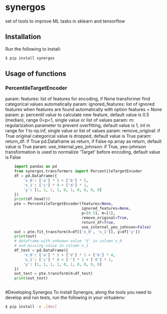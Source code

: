 # synergos
set of tools to improve ML tasks in sklearn and tensorflow

## Installation

Run the following to install:
```bash
$ pip install synergos
```

## Usage of functions
### PercentileTargetEncoder
param: 
    features: list of features for encoding, if None transformer find categorical values automatically
param: 
    ignored_features: list of ignored features when features are found automatically with option features = None
param: 
    p: percentil value to calculate new feature, default value is 0.5 (median), range  0<p<1, single value or list of values
param: 
    m: regularization parameter to prevent overfitting, default value is 1, int in range for 1 to np.inf, single value or list of values
param: 
    remove_original: if True original categorical value is dropped, default value is True
param: 
    return_df: if True pd.Dataframe as return, if False np.array as return, default value is True
param: 
    use_internal_yeo_johnson: if True, yeo-johnson transformation is used to normalize 'Target' before encoding, default value is False
```python
    import pandas as pd
    from synergos.transformers import PercentileTargetEncoder
    df = pd.DataFrame({
        'x_0': ['a'] * 5 + ['b'] * 5,
        'x_1': ['c'] * 9 + ['d'] * 1,
        'y': [1, 1, 1, 1, 0, 1, 0, 0, 0, 0]
    })
    print(df.head())
    pte = PercentileTargetEncoder(features=None,
                                  ignored_features=None,
                                  p=[0.5], m=[1],
                                  remove_original=True,
                                  return_df=True,
                                  use_internal_yeo_johnson=False)
    out = pte.fit_transform(X=df[['x_0', 'x_1']], y=df['y'])
    print(out)
    # dataframe with unknown value 'V' in column x_0
    # and missing value in column x_1
    df_test = pd.DataFrame({
        'x_0': ['a'] * 5 + ['V'] * 1 + ['b'] * 4,
        'x_1': ['c'] * 8 + [''] * 1 + ['d'] * 1,
        'y': [1, 1, 1, 1, 0, 1, 0, 0, 0, 0]
    })
    out_test = pte.transform(X=df_test)
    print(out_test)



```
#Developing Synergos
To install Synergos, along the tools you need to develop and run tests, run the following in your virtualenv:
```bash
$ pip install -e .[dev]
```
